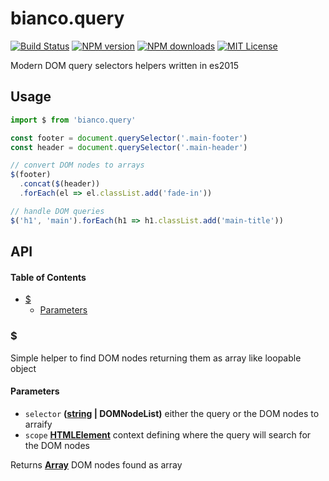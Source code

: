 # bianco.query

[![Build Status][ci-image]][ci-url]
[![NPM version][npm-version-image]][npm-url]
[![NPM downloads][npm-downloads-image]][npm-url]
[![MIT License][license-image]][license-url]

Modern DOM query selectors helpers written in es2015

## Usage

```js
import $ from 'bianco.query'

const footer = document.querySelector('.main-footer')
const header = document.querySelector('.main-header')

// convert DOM nodes to arrays
$(footer)
  .concat($(header))
  .forEach(el => el.classList.add('fade-in'))

// handle DOM queries
$('h1', 'main').forEach(h1 => h1.classList.add('main-title'))
```

[ci-image]:https://img.shields.io/github/workflow/status/biancojs/query/test?style=flat-square
[ci-url]:https://github.com/biancojs/query/actions

[license-image]: http://img.shields.io/badge/license-MIT-000000.svg?style=flat-square

[license-url]: LICENSE.txt
[npm-version-image]: http://img.shields.io/npm/v/bianco.query.svg?style=flat-square

[npm-downloads-image]: http://img.shields.io/npm/dm/bianco.query.svg?style=flat-square
[npm-url]: https://npmjs.org/package/bianco.query

## API

<!-- Generated by documentation.js. Update this documentation by updating the source code. -->

#### Table of Contents

*   [$](#)
    *   [Parameters](#parameters)

### $

Simple helper to find DOM nodes returning them as array like loopable object

#### Parameters

*   `selector` **([string](https://developer.mozilla.org/docs/Web/JavaScript/Reference/Global_Objects/String) | DOMNodeList)** either the query or the DOM nodes to arraify
*   `scope` **[HTMLElement](https://developer.mozilla.org/docs/Web/HTML/Element)** context defining where the query will search for the DOM nodes

Returns **[Array](https://developer.mozilla.org/docs/Web/JavaScript/Reference/Global_Objects/Array)** DOM nodes found as array
